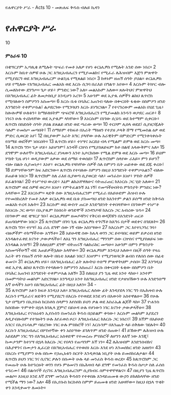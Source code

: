 ﻿
የሐዋርያት ሥራ - Acts 10 - መጽሐፍ ቅዱስ ብሉይ ኪዳን
# የሐዋርያት ሥራ
10
### ምዕራፍ 10
 በቂሣርያም ኢጣሊቄ ለሚሉት ጭፍራ የመቶ አለቃ የሆነ ቆርኔሌዎስ የሚሉት አንድ ሰው ነበረ።
2  እርሱም ከቤተ ሰዎቹ ሁሉ ጋር እግዚአብሔርን የሚያመልክና የሚፈራ ለሕዝብም እጅግ ምጽዋት የሚያደርግ ወደ እግዚአብሔርም ሁልጊዜ የሚጸልይ ነበረ።
3  ከቀኑም ዘጠኝ ሰዓት ያህል። ቆርኔሌዎስ ሆይ የሚለው የእግዚአብሔር መልአክ ወደ እርሱ ሲገባ በራእይ በግልጥ አየው።
4  እርሱም ትኵር ብሎ ሲመለከተው ደንግጦ። ጌታ ሆይ፥ ምንድር ነው? አለ። መልአኩም አለው። ጸሎትህና ምጽዋትህ በእግዚአብሔር ፊት ለመታሰቢያ እንዲሆን አረገ።
5  አሁንም ወደ ኢዮጴ ሰዎችን ልከህ ጴጥሮስ የሚባለውን ስምዖንን አስመጣ።
6  እርሱ ቤቱ በባሕር አጠገብ ባለው በቍርበት ፋቂው በስምዖን ዘንድ እንግድነት ተቀምጦአል፤ ልታደርገው የሚገባህን እርሱ ይነግርሃል።
7  የተናገረውም መልአክ በሄደ ጊዜ፥ ከሎሎዎቹ ሁለቱን፥ ከማይለዩትም ጭፍሮቹ እግዚአብሔርን የሚያመልክ አንዱን ወታደር ጠርቶ፥
8  ነገሩን ሁሉ ተረከላቸው ወደ ኢዮጴም ላካቸው።
9  እነርሱም በነገው ሲሄዱ ወደ ከተማም ሲቀርቡ፥ ጴጥሮስ በስድስት ሰዓት ያህል ይጸልይ ዘንድ ወደ ጣራው ወጣ።
10  ተርቦም ሊበላ ወደደ፤ ሲያዘጋጁለት ሳሉም ተመስጦ መጣበት፤
11  ሰማይም ተከፍቶ በአራት ማዕዘን የተያዘ ታላቅ ሸማ የሚመስል ዕቃ ወደ ምድር ሲወርድ አየ፤
12  በዚያውም አራት እግር ያላቸው ሁሉ አራዊትም በምድርም የሚንቀሳቀሱት የሰማይ ወፎችም ነበሩበት።
13  ጴጥሮስ ሆይ፥ ተነሣና አርደህ ብላ የሚልም ድምፅ ወደ እርሱ መጣ።
14  ጴጥሮስ ግን። ጌታ ሆይ፥ አይሆንም፤ አንዳች ርኵስ የሚያስጸይፍም ከቶ በልቼ አላውቅምና አለ።
15  ደግሞም ሁለተኛ። እግዚአብሔር ያነጻውን አንተ አታርክሰው የሚል ድምፅ ወደ እርሱ መጣ።
16  ይህም ሦስት ጊዜ ሆነ፥ ወዲያውም ዕቃው ወደ ሰማይ ተወሰደ።
17  ጴጥሮስም ስላየው ራእይ። ምን ይሆን? ብሎ በልቡ ሲያመነታ፥ እነሆ፥ ቆርኔሌዎስ የላካቸው ሰዎች ስለ ስምዖን ቤት ጠይቀው ወደ ደጁ ቀረቡ፤
18  ድምፃቸውንም ከፍ አድርገው። ጴጥሮስ የተባለው ስምዖን በዚህ እንግድነት ተቀምጦአልን? ብለው ይጠይቁ ነበር።
19  ጴጥሮስም ስለ ራእዩ ሲያወጣ ሲያወርድ ሳለ፥ መንፈስ። እነሆ፥ ሦስት ሰዎች ይፈልጉሃል፤
20  ተነሥተህ ውረድ፥ እኔም ልኬአቸዋለሁና ሳትጠራጠር ከእነርሱ ጋር ሂድ አለው።
21  ጴጥሮስም ወደ ሰዎቹ ወርዶ። እነሆ፥ የምትፈልጉኝ እኔ ነኝ፤ የመጣችሁበትስ ምክንያት ምንድር ነው? አላቸው።
22  እነርሱም። ጻድቅ ሰው እግዚአብሔርንም የሚፈራ በአይሁድም ሕዝብ ሁሉ የተመሰከረለት የመቶ አለቃ ቆርኔሌዎስ ወደ ቤቱ ያስመጣህ ዘንድ ከአንተም ቃልን ይሰማ ዘንድ ከቅዱስ መልአክ ተረዳ አሉት።
23  እርሱም ወደ ውስጥ ጠርቶ እንድግድነት ተቀበላቸው። በነገውም ተነሥቶ ከእነርሱ ጋር ወጣ፥ በኢዮጴም ከነበሩት ወንድሞች አንዳንዶቹ ከእርሱ ጋር አብረው ሄዱ።
24  በነገውም ወደ ቂሣርያ ገቡ፤ ቆርኔሌዎስም ዘመዶቹንና የቅርብ ወዳጆቹን በአንድነት ጠርቶ ይጠባበቃቸው ነበር።
25  ጴጥሮስም በገባ ጊዜ ቆርኔሌዎስ ተገናኝቶ ከእግሩ በታች ወደቀና ሰገደለት።
26  ጴጥሮስ ግን። ተነሣ፤ እኔ ራሴ ደግሞ ሰው ነኝ ብሎ አስነሣው።
27  ከእርሱም ጋር እየተነጋገረ ገባ፥ ብዙዎችም ተከማችተው አግኝቶ።
28  አይሁዳዊ ሰው ከሌላ ወገን ጋር ይተባበር ወይም ይቃረብ ዘንድ እንዳልተፈቀደ እናንተ ታውቃላችሁ፤ ለእኔ ግን እግዚአብሔር ማንንም ሰው ርኵስና የሚያስጸይፍ ነው እንዳልል አሳየኝ፤
29  ስለዚህም ደግሞ ብትጠሩኝ ሳልከራከር መጣሁ። አሁንም በምን ምክንያት አስመጣችሁኝ? ብዬ እጠይቃችኋለሁ አላቸው።
30  ቆርኔሌዎስም እንዲህ አለው። በዚች ሰዓት የዛሬ አራት ቀን የዘጠኝ ሰዓት ጸሎት በቤቴ እጸልይ ነበር፤ እነሆም፥ የሚያንጸባርቅ ልብስ የለበሰ ሰው በፊቴ ቆመና።
31  ቆርኔሌዎስ ሆይ፥ በእግዚአብሔር ፊት ጸሎትህ ተሰማ ምጽዋትህም ታሰበ።
32  እንግዲህ ወደ ኢዮጴ ልከህ ጴጥሮስ የተባለውን ስምዖንን አስጠራ፤ እርሱ በቍርበት ፋቂው በስምዖን ቤት በባሕር አጠገብ እንግድነት ተቀምጦአል አለኝ።
33  ስለዚህ ያን ጊዜ ወደ አንተ ላክሁ፥ አንተም በመምጣትህ መልካም አድርገሃል። እንግዲህ አንተ ከእግዚአብሔር ዘንድ የታዘዝኸውን ሁሉ እንድንሰማ እኛ ሁላችን አሁን በእግዚአብሔር ፊት በዚህ አለን።
34 -  
35  ጴጥሮስም አፉን ከፍቶ እንዲህ አለ። እግዚአብሔር ለሰው ፊት እንዳያደላ ነገር ግን በአሕዛብ ሁሉ እርሱን የሚፈራና ጽድቅን የሚያደርግ በእርሱ የተወደደ እንደ ሆነ በእውነት አስተዋልሁ።
36  የሁሉ ጌታ በሚሆን በኢየሱስ ክርስቶስ ሰላምን እየሰበከ ይህን ቃል ወደ እስራኤል ልጆች ላከ።
37  ዮሐንስ ከሰበከው ጥምቀት በኋላ ከገሊላ ጀምሮ በይሁዳ ሁሉ የሆነውን ነገር እናንተ ታውቃላችሁ።
38  እግዚአብሔር የናዝሬቱን ኢየሱስን በመንፈስ ቅዱስ በኃይልም ቀባው፥ እርሱም መልካም እያደረገ ለዲያብሎስም የተገዙትን ሁሉ እየፈወሰ ዞረ፥ እግዚአብሔር ከእርሱ ጋር ነበረና፤
39  እኛም በአይሁድ አገርና በኢየሩሳሌም ባደረገው ነገር ሁሉ ምስክሮች ነን፤ እርሱንም በእንጨት ላይ ሰቅለው ገደሉት።
40  እርሱን እግዚአብሔር በሦስተኛው ቀን አስነሣው ይገለጥም ዘንድ ሰጠው፤
41  ይኸውም ለሕዝብ ሁሉ አይደለም ነገር ግን በእግዚአብሔር አስቀድሞ የተመረጡ ምስክሮች ለሆንን ለእኛ ነው እንጂ፤ ከሙታንም ከተነሣ በኋላ ከእርሱ ጋር የበላን የጠጣንም እኛ ነን።
42  ለሕዝብም እንድንሰብክና በሕያዋንና በሙታን ሊፈርድ በእግዚአብሔር የተወሰነ እርሱ እንደ ሆነ እንመሰክር ዘንድ አዘዘን።
43  በእርሱ የሚያምን ሁሉ በስሙ የኃጢአቱን ስርየት እንዲቀበል ነቢያት ሁሉ ይመሰክሩለታል።
44  ጴጥሮስ ይህን ነገር ገና ሲናገር ቃሉን በሰሙት ሁሉ ላይ መንፈስ ቅዱስ ወረደ።
45  ከጴጥሮስም ጋር የመጡት ሁሉ ከተገረዙት ወገን የሆኑ ምዕመናን በአሕዛብ ላይ ደግሞ የመንፈስ ቅዱስ ስጦታ ስለ ፈሰሰ ተገረሙ፤
46  በልሳኖች ሲናገሩ እግዚአብሔርንም ሲያከብሩ ሰምተዋቸዋልና።
47  በዚያን ጊዜ ጴጥሮስ መልሶ። እነዚህ እንደ እኛ ደግሞ መንፈስ ቅዱስን የተቀበሉ እንዳይጠመቁ ውኃን ይከለክላቸው ዘንድ የሚችል ማን ነው? አለ።
48  በኢየሱስ ክርስቶስ ስምም ይጠመቁ ዘንድ አዘዛቸው። ከዚህ በኋላ ጥቂት ቀን እንዲቀመጥ ለመኑት። 
